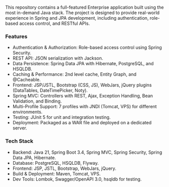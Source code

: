 This repository contains a full-featured Enterprise application built using the most in-demand Java stack. The project is designed to provide real-world experience in Spring and JPA development, including authentication, role-based access control, and RESTful APIs.

<h3>Features</h3>

- Authentication & Authorization: Role-based access control using Spring Security.
- REST API: JSON serialization with Jackson.
- Data Persistence: Spring Data JPA with Hibernate, PostgreSQL, and HSQLDB.
- Caching & Performance: 2nd level cache, Entity Graph, and @Cacheable.
- Frontend: JSP/JSTL, Bootstrap (CSS, JS), WebJars, jQuery plugins (DataTables, DateTimePicker, Noty).
- Spring MVC: Controllers with REST, Ajax, Exception Handling, Bean Validation, and Binding.
- Multi-Profile Support: 7 profiles with JNDI (Tomcat, VPS) for different environments.
- Testing: JUnit 5 for unit and integration testing.
- Deployment: Packaged as a WAR file and deployed on a dedicated server.

<h3>Tech Stack</h3>

- Backend: Java 21, Spring Boot 3.4, Spring MVC, Spring Security, Spring Data JPA, Hibernate.
- Database: PostgreSQL, HSQLDB, Flyway.
- Frontend: JSP, JSTL, Bootstrap, WebJars, jQuery.
- Build & Deployment: Maven, Tomcat, VPS.
- Dev Tools: Lombok, Swagger/OpenAPI 3.0, hsqldb for testing.
